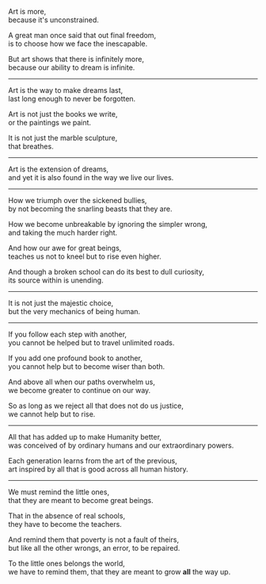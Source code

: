 Art is more,\
because it's unconstrained.

A great man once said that out final freedom,\
is to choose how we face the inescapable.

But art shows that there is infinitely more,\
because our ability to dream is infinite.

---

Art is the way to make dreams last,\
last long enough to never be forgotten.

Art is not just the books we write,\
or the paintings we paint.

It is not just the marble sculpture,\
that breathes.

---

Art is the extension of dreams,\
and yet it is also found in the way we live our lives.

---

How we triumph over the sickened bullies,\
by not becoming the snarling beasts that they are.

How we become unbreakable by ignoring the simpler wrong,\
and taking the much harder right.

And how our awe for great beings,\
teaches us not to kneel but to rise even higher.

And though a broken school can do its best to dull curiosity,\
its source within is unending.

---

It is not just the majestic choice,\
but the very mechanics of being human.

---

If you follow each step with another,\
you cannot be helped but to travel unlimited roads.

If you add one profound book to another,\
you cannot help but to become wiser than both.

And above all when our paths overwhelm us,\
we become greater to continue on our way.

So as long as we reject all that does not do us justice,\
we cannot help but to rise.

---

All that has added up to make Humanity better,\
was conceived of by ordinary humans and our extraordinary powers.

Each generation learns from the art of the previous,\
art inspired by all that is good across all human history.

---

We must remind the little ones,\
that they are meant to become great beings.

That in the absence of real schools,\
they have to become the teachers.

And remind them that poverty is not a fault of theirs,\
but like all the other wrongs, an error, to be repaired.

To the little ones belongs the world,\
we have to remind them, that they are meant to grow **all** the way up.
